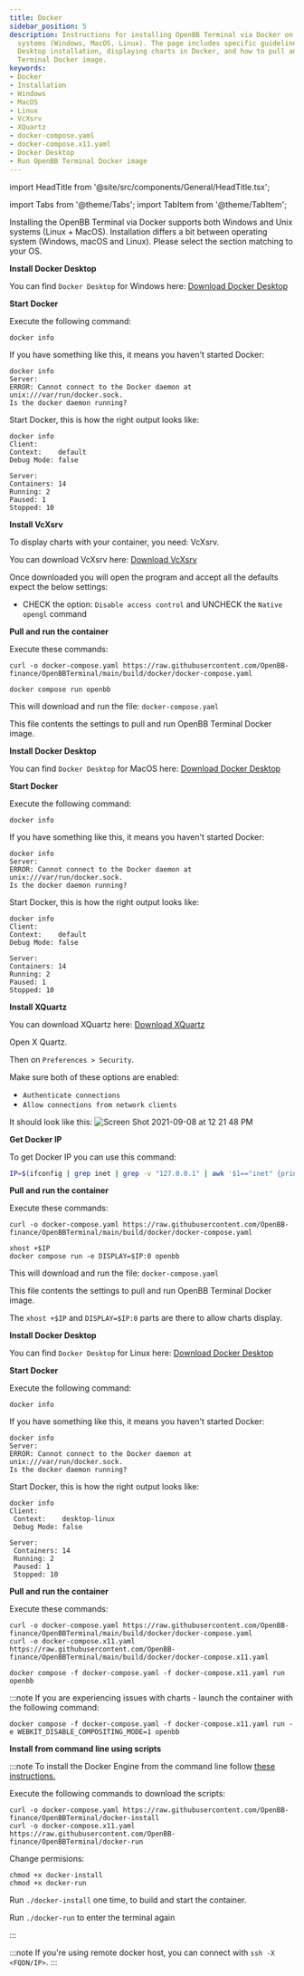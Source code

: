 ```yaml
---
title: Docker
sidebar_position: 5
description: Instructions for installing OpenBB Terminal via Docker on different operating
  systems (Windows, MacOS, Linux). The page includes specific guidelines for Docker
  Desktop installation, displaying charts in Docker, and how to pull and run OpenBB
  Terminal Docker image.
keywords:
- Docker
- Installation
- Windows
- MacOS
- Linux
- VcXsrv
- XQuartz
- docker-compose.yaml
- docker-compose.x11.yaml
- Docker Desktop
- Run OpenBB Terminal Docker image
---
```


import HeadTitle from '@site/src/components/General/HeadTitle.tsx';

<HeadTitle title="Docker - Installation | OpenBB Terminal Docs" />

import Tabs from '@theme/Tabs';
import TabItem from '@theme/TabItem';

Installing the OpenBB Terminal via Docker supports both Windows and Unix systems (Linux + MacOS). Installation differs a bit between operating system (Windows, macOS and Linux). Please select the section matching to your OS.<p></p>

<Tabs>
<TabItem value="Windows" label="Windows" default>

**Install Docker Desktop**

You can find `Docker Desktop` for Windows here: [Download Docker Desktop](https://www.docker.com/products/docker-desktop)

**Start Docker**

Execute the following command:

```console
docker info
```

If you have something like this, it means you haven't started Docker:

```console
docker info
Server:
ERROR: Cannot connect to the Docker daemon at unix:///var/run/docker.sock.
Is the docker daemon running?
```

Start Docker, this is how the right output looks like:

```console
docker info
Client:
Context:    default
Debug Mode: false

Server:
Containers: 14
Running: 2
Paused: 1
Stopped: 10
```

**Install VcXsrv**

To display charts with your container, you need: VcXsrv.

You can download VcXsrv here: [Download VcXsrv](https://sourceforge.net/projects/vcxsrv)

Once downloaded you will open the program and accept all the defaults expect the below settings:
- CHECK the option: `Disable access control` and UNCHECK the `Native opengl` command

**Pull and run the container**

Execute these commands:

```console
curl -o docker-compose.yaml https://raw.githubusercontent.com/OpenBB-finance/OpenBBTerminal/main/build/docker/docker-compose.yaml

docker compose run openbb
```

This will download and run the file: `docker-compose.yaml`

This file contents the settings to pull and run OpenBB Terminal Docker image.
</TabItem>

<TabItem value="MacOS" label="MacOS">

**Install Docker Desktop**

You can find `Docker Desktop` for MacOS here: [Download Docker Desktop](https://www.docker.com/products/docker-desktop)

**Start Docker**

Execute the following command:

```console
docker info
```

If you have something like this, it means you haven't started Docker:

```console
docker info
Server:
ERROR: Cannot connect to the Docker daemon at unix:///var/run/docker.sock.
Is the docker daemon running?
```

Start Docker, this is how the right output looks like:

```console
docker info
Client:
Context:    default
Debug Mode: false

Server:
Containers: 14
Running: 2
Paused: 1
Stopped: 10
```

**Install XQuartz**

You can download XQuartz here: [Download XQuartz](https://www.xquartz.org)

Open X Quartz.

Then on `Preferences > Security`.

Make sure both of these options are enabled:

- `Authenticate connections`
- `Allow connections from network clients`

It should look like this:
![Screen Shot 2021-09-08 at 12 21 48 PM](https://user-images.githubusercontent.com/18151143/132548605-235d774b-9aa6-4a45-afcf-58fb775d376a.png)

**Get Docker IP**

To get Docker IP you can use this command:

```bash
IP=$(ifconfig | grep inet | grep -v "127.0.0.1" | awk '$1=="inet" {print $2}')
```

**Pull and run the container**

Execute these commands:

```console
curl -o docker-compose.yaml https://raw.githubusercontent.com/OpenBB-finance/OpenBBTerminal/main/build/docker/docker-compose.yaml

xhost +$IP
docker compose run -e DISPLAY=$IP:0 openbb
```

This will download and run the file: `docker-compose.yaml`

This file contents the settings to pull and run OpenBB Terminal Docker image.

The `xhost +$IP` and `DISPLAY=$IP:0` parts are there to allow charts display.
</TabItem>
<TabItem value="Linux" label="Linux">

**Install Docker Desktop**

You can find `Docker Desktop` for Linux here: [Download Docker Desktop](https://www.docker.com/products/docker-desktop)

**Start Docker**

Execute the following command:

```console
docker info
```

If you have something like this, it means you haven't started Docker:

```console
docker info
Server:
ERROR: Cannot connect to the Docker daemon at unix:///var/run/docker.sock.
Is the docker daemon running?
```

Start Docker, this is how the right output looks like:

```console
docker info
Client:
 Context:    desktop-linux
 Debug Mode: false

Server:
 Containers: 14
 Running: 2
 Paused: 1
 Stopped: 10
```

**Pull and run the container**

Execute these commands:

```console
curl -o docker-compose.yaml https://raw.githubusercontent.com/OpenBB-finance/OpenBBTerminal/main/build/docker/docker-compose.yaml
curl -o docker-compose.x11.yaml https://raw.githubusercontent.com/OpenBB-finance/OpenBBTerminal/main/build/docker/docker-compose.x11.yaml

docker compose -f docker-compose.yaml -f docker-compose.x11.yaml run openbb
```

:::note
If you are experiencing issues with charts - launch the container with the following command:

```console
docker compose -f docker-compose.yaml -f docker-compose.x11.yaml run -e WEBKIT_DISABLE_COMPOSITING_MODE=1 openbb
```

**Install from command line using scripts**

:::note
To install the Docker Engine from the command line follow [these instructions.](https://github.com/codeedu/wsl2-docker-quickstart/blob/main/README.en.md#1---install-docker-with-docker-engine-docker-native)

Execute the following commands to download the scripts:

```console
curl -o docker-compose.yaml https://raw.githubusercontent.com/OpenBB-finance/OpenBBTerminal/docker-install
curl -o docker-compose.x11.yaml https://raw.githubusercontent.com/OpenBB-finance/OpenBBTerminal/docker-run
```

Change permisions:

```console
chmod +x docker-install
chmod +x docker-run
```

Run `./docker-install` one time, to build and start the container.

Run `./docker-run` to enter the terminal again

:::

:::note
If you're using remote docker host, you can connect with `ssh -X <FQDN/IP>`.
:::

</TabItem>
</Tabs>
